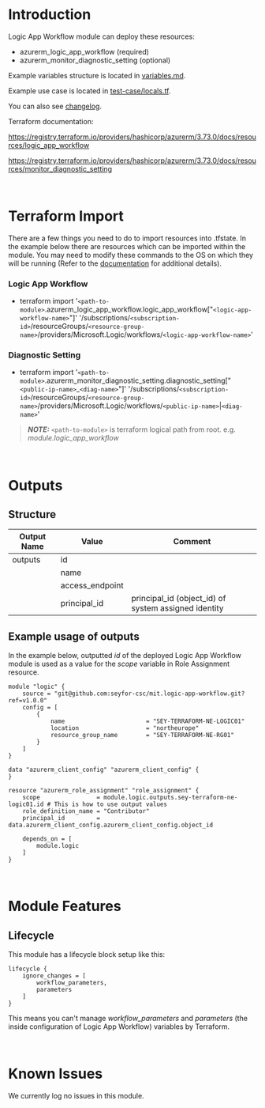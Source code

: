 # Introduction
Logic App Workflow module can deploy these resources:
* azurerm_logic_app_workflow (required)
* azurerm_monitor_diagnostic_setting (optional)

Example variables structure is located in [variables.md](variables.md).

Example use case is located in [test-case/locals.tf](test-case/locals.tf).

You can also see [changelog](changelog.md).

Terraform documentation:

https://registry.terraform.io/providers/hashicorp/azurerm/3.73.0/docs/resources/logic_app_workflow

https://registry.terraform.io/providers/hashicorp/azurerm/3.73.0/docs/resources/monitor_diagnostic_setting

&nbsp;

# Terraform Import
There are a few things you need to do to import resources into .tfstate. In the example below there are resources which can be imported within the module. You may need to modify these commands to the OS on which they will be running (Refer to the [documentation](https://developer.hashicorp.com/terraform/cli/commands/import#example-import-into-resource-configured-with-for_each) for additional details).
### Logic App Workflow
* terraform import '`<path-to-module>`.azurerm_logic_app_workflow.logic_app_workflow["`<logic-app-workflow-name>`"]' '/subscriptions/`<subscription-id>`/resourceGroups/`<resource-group-name>`/providers/Microsoft.Logic/workflows/`<logic-app-workflow-name>`'
### Diagnostic Setting
* terraform import '`<path-to-module>`.azurerm_monitor_diagnostic_setting.diagnostic_setting["`<public-ip-name>`_`<diag-name>`"]' '/subscriptions/`<subscription-id>`/resourceGroups/`<resource-group-name>`/providers/Microsoft.Logic/workflows/`<public-ip-name>`|`<diag-name>`'

 > **_NOTE:_** `<path-to-module>` is terraform logical path from root. e.g. _module.logic\_app\_workflow_

&nbsp;

# Outputs
## Structure

| Output Name | Value           | Comment                                              |
| ----------- | --------------- | ---------------------------------------------------- |
| outputs     | id              |                                                      |
|             | name            |                                                      |
|             | access_endpoint |                                                      |
|             | principal_id    | principal_id (object_id) of system assigned identity |


## Example usage of outputs
In the example below, outputted _id_ of the deployed Logic App Workflow module is used as a value for the _scope_ variable in Role Assignment resource.
```
module "logic" {
    source = "git@github.com:seyfor-csc/mit.logic-app-workflow.git?ref=v1.0.0"
    config = [
        {
            name                       = "SEY-TERRAFORM-NE-LOGIC01"
            location                   = "northeurope"
            resource_group_name        = "SEY-TERRAFORM-NE-RG01"
        }
    ]
}

data "azurerm_client_config" "azurerm_client_config" {
}

resource "azurerm_role_assignment" "role_assignment" {
    scope                = module.logic.outputs.sey-terraform-ne-logic01.id # This is how to use output values
    role_definition_name = "Contributor"
    principal_id         = data.azurerm_client_config.azurerm_client_config.object_id

    depends_on = [
        module.logic
    ]
}
```

&nbsp;

# Module Features
## Lifecycle
This module has a lifecycle block setup like this:
```
lifecycle {
    ignore_changes = [
        workflow_parameters,
        parameters
    ]
}
```
This means you can't manage _workflow\_parameters_ and _parameters_ (the inside configuration of Logic App Workflow) variables by Terraform.

&nbsp;

# Known Issues
We currently log no issues in this module.